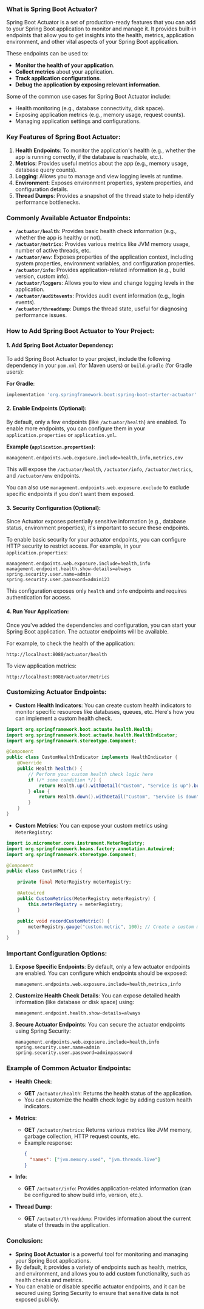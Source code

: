 ### **What is Spring Boot Actuator?**

Spring Boot Actuator is a set of production-ready features that you can add to your Spring Boot application to monitor
and manage it. It provides built-in endpoints that allow you to get insights into the health, metrics, application
environment, and other vital aspects of your Spring Boot application.

These endpoints can be used to:

- **Monitor the health of your application**.
- **Collect metrics** about your application.
- **Track application configurations**.
- **Debug the application by exposing relevant information**.

Some of the common use cases for Spring Boot Actuator include:

- Health monitoring (e.g., database connectivity, disk space).
- Exposing application metrics (e.g., memory usage, request counts).
- Managing application settings and configurations.

### **Key Features of Spring Boot Actuator:**

1. **Health Endpoints**: To monitor the application's health (e.g., whether the app is running correctly, if the
   database is reachable, etc.).
2. **Metrics**: Provides useful metrics about the app (e.g., memory usage, database query counts).
3. **Logging**: Allows you to manage and view logging levels at runtime.
4. **Environment**: Exposes environment properties, system properties, and configuration details.
5. **Thread Dumps**: Provides a snapshot of the thread state to help identify performance bottlenecks.

### **Commonly Available Actuator Endpoints**:

- **`/actuator/health`**: Provides basic health check information (e.g., whether the app is healthy or not).
- **`/actuator/metrics`**: Provides various metrics like JVM memory usage, number of active threads, etc.
- **`/actuator/env`**: Exposes properties of the application context, including system properties, environment
  variables, and configuration properties.
- **`/actuator/info`**: Provides application-related information (e.g., build version, custom info).
- **`/actuator/loggers`**: Allows you to view and change logging levels in the application.
- **`/actuator/auditevents`**: Provides audit event information (e.g., login events).
- **`/actuator/threaddump`**: Dumps the thread state, useful for diagnosing performance issues.

### **How to Add Spring Boot Actuator to Your Project:**

#### **1. Add Spring Boot Actuator Dependency:**

To add Spring Boot Actuator to your project, include the following dependency in your `pom.xml` (for Maven users) or
`build.gradle` (for Gradle users):


**For Gradle**:

```gradle
implementation 'org.springframework.boot:spring-boot-starter-actuator'
```

#### **2. Enable Endpoints (Optional)**:

By default, only a few endpoints (like `/actuator/health`) are enabled. To enable more endpoints, you can configure them
in your `application.properties` or `application.yml`.

**Example (`application.properties`)**:

```properties
management.endpoints.web.exposure.include=health,info,metrics,env
```

This will expose the `/actuator/health`, `/actuator/info`, `/actuator/metrics`, and `/actuator/env` endpoints.

You can also use `management.endpoints.web.exposure.exclude` to exclude specific endpoints if you don't want them
exposed.

#### **3. Security Configuration (Optional)**:

Since Actuator exposes potentially sensitive information (e.g., database status, environment properties), it's important
to secure these endpoints.

To enable basic security for your actuator endpoints, you can configure HTTP security to restrict access. For example,
in your `application.properties`:

```properties
management.endpoints.web.exposure.include=health,info
management.endpoint.health.show-details=always
spring.security.user.name=admin
spring.security.user.password=admin123
```

This configuration exposes only `health` and `info` endpoints and requires authentication for access.

#### **4. Run Your Application**:

Once you've added the dependencies and configuration, you can start your Spring Boot application. The actuator endpoints
will be available.

For example, to check the health of the application:

```
http://localhost:8080/actuator/health
```

To view application metrics:

```
http://localhost:8080/actuator/metrics
```

### **Customizing Actuator Endpoints:**

- **Custom Health Indicators**:
  You can create custom health indicators to monitor specific resources like databases, queues, etc. Here's how you can
  implement a custom health check.

```java
import org.springframework.boot.actuate.health.Health;
import org.springframework.boot.actuate.health.HealthIndicator;
import org.springframework.stereotype.Component;

@Component
public class CustomHealthIndicator implements HealthIndicator {
    @Override
    public Health health() {
        // Perform your custom health check logic here
        if (/* some condition */) {
            return Health.up().withDetail("Custom", "Service is up").build();
        } else {
            return Health.down().withDetail("Custom", "Service is down").build();
        }
    }
}
```

- **Custom Metrics**:
  You can expose your custom metrics using `MeterRegistry`:

```java
import io.micrometer.core.instrument.MeterRegistry;
import org.springframework.beans.factory.annotation.Autowired;
import org.springframework.stereotype.Component;

@Component
public class CustomMetrics {

    private final MeterRegistry meterRegistry;

    @Autowired
    public CustomMetrics(MeterRegistry meterRegistry) {
        this.meterRegistry = meterRegistry;
    }

    public void recordCustomMetric() {
        meterRegistry.gauge("custom.metric", 100); // Create a custom metric
    }
}
```

### **Important Configuration Options**:

1. **Expose Specific Endpoints**:
   By default, only a few actuator endpoints are enabled. You can configure which endpoints should be exposed:
   ```properties
   management.endpoints.web.exposure.include=health,metrics,info
   ```

2. **Customize Health Check Details**:
   You can expose detailed health information (like database or disk space) using:
   ```properties
   management.endpoint.health.show-details=always
   ```

3. **Secure Actuator Endpoints**:
   You can secure the actuator endpoints using Spring Security:
   ```properties
   management.endpoints.web.exposure.include=health,info
   spring.security.user.name=admin
   spring.security.user.password=adminpassword
   ```

### **Example of Common Actuator Endpoints**:

- **Health Check**:
    - **GET** `/actuator/health`: Returns the health status of the application.
    - You can customize the health check logic by adding custom health indicators.

- **Metrics**:
    - **GET** `/actuator/metrics`: Returns various metrics like JVM memory, garbage collection, HTTP request counts,
      etc.
    - Example response:
      ```json
      {
        "names": ["jvm.memory.used", "jvm.threads.live"]
      }
      ```

- **Info**:
    - **GET** `/actuator/info`: Provides application-related information (can be configured to show build info, version,
      etc.).

- **Thread Dump**:
    - **GET** `/actuator/threaddump`: Provides information about the current state of threads in the application.

### **Conclusion**:

- **Spring Boot Actuator** is a powerful tool for monitoring and managing your Spring Boot applications.
- By default, it provides a variety of endpoints such as health, metrics, and environment, and allows you to add custom
  functionality, such as health checks and metrics.
- You can enable or disable specific actuator endpoints, and it can be secured using Spring Security to ensure that
  sensitive data is not exposed publicly.

